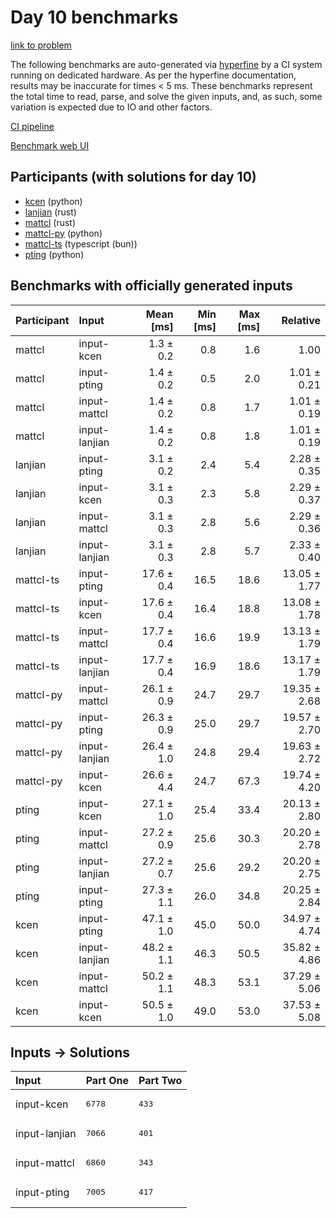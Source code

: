 # Day 10 benchmarks

[link to problem](https://adventofcode.com/2023/day/10)

The following benchmarks are auto-generated via
[hyperfine](https://github.com/sharkdp/hyperfine) by a CI system running on
dedicated hardware. As per the hyperfine documentation, results may be
inaccurate for times < 5 ms. These benchmarks represent the total time to read,
parse, and solve the given inputs, and, as such, some variation is expected due
to IO and other factors.

[CI pipeline](http://ci.papercode.net:8080/teams/main/pipelines/aoc2023)

[Benchmark web UI](https://aoc.ancalagon.black)


## Participants (with solutions for day 10)

- [kcen](https://github.com/kcen/aoc2023) (python)
- [lanjian](https://github.com/lanjian/aoc-2023) (rust)
- [mattcl](https://github.com/mattcl/aoc2023) (rust)
- [mattcl-py](https://github.com/mattcl/aoc2023-py) (python)
- [mattcl-ts](https://github.com/mattcl/aoc2023-js) (typescript (bun))
- [pting](https://github.com/pting/aoc2023) (python)


## Benchmarks with officially generated inputs

| Participant | Input | Mean [ms] | Min [ms] | Max [ms] | Relative |
|:---|:---|---:|---:|---:|---:|
| mattcl | input-kcen | 1.3 ± 0.2 | 0.8 | 1.6 | 1.00 |
| mattcl | input-pting | 1.4 ± 0.2 | 0.5 | 2.0 | 1.01 ± 0.21 |
| mattcl | input-mattcl | 1.4 ± 0.2 | 0.8 | 1.7 | 1.01 ± 0.19 |
| mattcl | input-lanjian | 1.4 ± 0.2 | 0.8 | 1.8 | 1.01 ± 0.19 |
| lanjian | input-pting | 3.1 ± 0.2 | 2.4 | 5.4 | 2.28 ± 0.35 |
| lanjian | input-kcen | 3.1 ± 0.3 | 2.3 | 5.8 | 2.29 ± 0.37 |
| lanjian | input-mattcl | 3.1 ± 0.3 | 2.8 | 5.6 | 2.29 ± 0.36 |
| lanjian | input-lanjian | 3.1 ± 0.3 | 2.8 | 5.7 | 2.33 ± 0.40 |
| mattcl-ts | input-pting | 17.6 ± 0.4 | 16.5 | 18.6 | 13.05 ± 1.77 |
| mattcl-ts | input-kcen | 17.6 ± 0.4 | 16.4 | 18.8 | 13.08 ± 1.78 |
| mattcl-ts | input-mattcl | 17.7 ± 0.4 | 16.6 | 19.9 | 13.13 ± 1.79 |
| mattcl-ts | input-lanjian | 17.7 ± 0.4 | 16.9 | 18.6 | 13.17 ± 1.79 |
| mattcl-py | input-mattcl | 26.1 ± 0.9 | 24.7 | 29.7 | 19.35 ± 2.68 |
| mattcl-py | input-pting | 26.3 ± 0.9 | 25.0 | 29.7 | 19.57 ± 2.70 |
| mattcl-py | input-lanjian | 26.4 ± 1.0 | 24.8 | 29.4 | 19.63 ± 2.72 |
| mattcl-py | input-kcen | 26.6 ± 4.4 | 24.7 | 67.3 | 19.74 ± 4.20 |
| pting | input-kcen | 27.1 ± 1.0 | 25.4 | 33.4 | 20.13 ± 2.80 |
| pting | input-mattcl | 27.2 ± 0.9 | 25.6 | 30.3 | 20.20 ± 2.78 |
| pting | input-lanjian | 27.2 ± 0.7 | 25.6 | 29.2 | 20.20 ± 2.75 |
| pting | input-pting | 27.3 ± 1.1 | 26.0 | 34.8 | 20.25 ± 2.84 |
| kcen | input-pting | 47.1 ± 1.0 | 45.0 | 50.0 | 34.97 ± 4.74 |
| kcen | input-lanjian | 48.2 ± 1.1 | 46.3 | 50.5 | 35.82 ± 4.86 |
| kcen | input-mattcl | 50.2 ± 1.1 | 48.3 | 53.1 | 37.29 ± 5.06 |
| kcen | input-kcen | 50.5 ± 1.0 | 49.0 | 53.0 | 37.53 ± 5.08 |


## Inputs -> Solutions

| Input | Part One | Part Two |
|:---|:---|:---|
|input-kcen|<pre>6778</pre>|<pre>433</pre>|
|input-lanjian|<pre>7066</pre>|<pre>401</pre>|
|input-mattcl|<pre>6860</pre>|<pre>343</pre>|
|input-pting|<pre>7005</pre>|<pre>417</pre>|